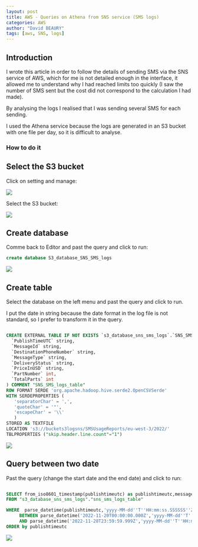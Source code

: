 ```yaml
---
layout: post
title: AWS - Queries on Athena from SNS service (SMS logs)
categories: AWS
author: "David BEAURY"
tags: [aws, SNS, logs] 
---
```

## Introduction
I wrote this article in order to follow the details of sending SMS via the SNS service of AWS, which for me is not detailed enough in the interface, it allowed me to understand why I had reached limits too quickly (I saw the number of SMS sent but the cost did not correspond to the calculation I had made). 

By analysing the logs I realised that I was sending several SMS for each sending.

I used the Athena service because the logs are generated in an S3 bucket with one file per day, so it is difficult to analyse. 

### How to do it

## Select the S3 bucket

Click on setting and manage:

<img src="https://cloud-davb.github.io/devops/images/post/2022-11-29-AWS-Queries-on-Athena-SNS-SMS-image1.png">

Select the S3 bucket:

<img src="https://cloud-davb.github.io/devops/images/post/2022-11-29-AWS-Queries-on-Athena-SNS-SMS-image2.png">

## Create database

Comme back to Editor and past the query and click to run:

```sql
create database S3_database_SNS_SMS_logs
```

<img src="https://cloud-davb.github.io/devops/images/post/2022-11-29-AWS-Queries-on-Athena-SNS-SMS-image3.png">

## Create table

Select the database on the left menu and past the query and click to run.

I put the date in string because the date format in the log file is not standard, so I prefer to transform it in the query.

```sql

CREATE EXTERNAL TABLE IF NOT EXISTS `s3_database_sns_sms_logs`.`SNS_SMS_logs_table` (
  `PublishTimeUTC` string,
  `MessageId` string,
  `DestinationPhoneNumber` string,
  `MessageType` string,
  `DeliveryStatus` string,
  `PriceInUSD` string,
  `PartNumber` int,
  `TotalParts` int
) COMMENT "SNS_SMS_logs_table"
ROW FORMAT SERDE 'org.apache.hadoop.hive.serde2.OpenCSVSerde'
WITH SERDEPROPERTIES (
   'separatorChar' = ',',
   'quoteChar' = '"',
   'escapeChar' = '\\'
   )
STORED AS TEXTFILE
LOCATION 's3://buckets3logsns/SMSUsageReports/eu-west-3/2022/'
TBLPROPERTIES ("skip.header.line.count"="1")
```
<img src="https://cloud-davb.github.io/devops/images/post/2022-11-29-AWS-Queries-on-Athena-SNS-SMS-image4.png">

## Query between two date

Past the query (change the start date and the end date) and click to run:

```SQL

SELECT from_iso8601_timestamp(publishtimeutc) as publishtimeutc,messageid,MessageType,DeliveryStatus,PriceInUSD,PartNumber,TotalParts
FROM "s3_database_sns_sms_logs"."sns_sms_logs_table"

WHERE  parse_datetime(publishtimeutc,'yyyy-MM-dd''T''HH:mm:ss.SSSSSS''Z') 
     BETWEEN parse_datetime('2022-11-20T00:00:00.000Z','yyyy-MM-dd''T''HH:mm:ss.SSSSSS''Z') 
     AND parse_datetime('2022-11-28T23:59:59.999Z','yyyy-MM-dd''T''HH:mm:ss.SSSSSS''Z')
ORDER by publishtimeutc  

````
<img src="https://cloud-davb.github.io/devops/images/post/2022-11-29-AWS-Queries-on-Athena-SNS-SMS-image5.png">
